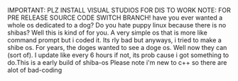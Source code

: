 IMPORTANT: PLZ INSTALL VISUAL STUDIOS FOR DIS TO WORK NOTE: 
FOR PRE RELEASE SOURCE CODE SWITCH BRANCH!
have you ever wanted a whole os dedicated to a dog? Do you hate puppy 
linux because there is no shibas? Well this is kind of for you. A very simple os that is more like command prompt but i coded it. 
Its rly bad but anyways, i tried to make a shibe os. For years, the doges wanted to see a doge os. Well now they can (sort of). 
I update like every 6 hours if not, its prob cause i got something to do.This is a early build of shiba-os
Please note i'm new to c++ so there are alot of bad-coding
